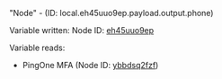 "Node" - (ID: local.eh45uuo9ep.payload.output.phone)

Variable written:
Node ID: [eh45uuo9ep](../nodes/eh45uuo9ep.md)

Variable reads:
* PingOne MFA (Node ID: [ybbdsq2fzf](../nodes/ybbdsq2fzf.md))
